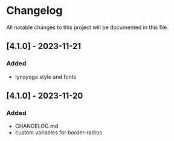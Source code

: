 # Changelog

All notable changes to this project will be documented in this file.

## [4.1.0] - 2023-11-21

### Added

- lynayoga style and fonts

## [4.1.0] - 2023-11-20

### Added

- CHANGELOG.md
- custom variables for border-radius
